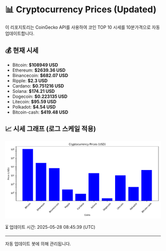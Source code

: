 
# 📊 Cryptocurrency Prices (Updated)

이 리포지토리는 CoinGecko API를 사용하여 코인 TOP 10 시세를 10분가격으로 자동 업데이트합니다.

## 💰 현재 시세
- Bitcoin: **$108949 USD**
- Ethereum: **$2639.36 USD**
- Binancecoin: **$682.07 USD**
- Ripple: **$2.3 USD**
- Cardano: **$0.751216 USD**
- Solana: **$174.21 USD**
- Dogecoin: **$0.223135 USD**
- Litecoin: **$95.59 USD**
- Polkadot: **$4.54 USD**
- Bitcoin-cash: **$419.48 USD**

## 📈 시세 그래프 (로그 스케일 적용)
![Crypto Prices](crypto_prices.png)

⏳ 업데이트 시간: 2025-05-28 08:45:39 (UTC)

---
자동 업데이트 봇에 의해 관리됩니다.
